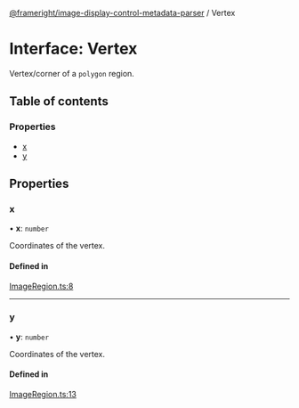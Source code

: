 [@frameright/image-display-control-metadata-parser](../README.md) / Vertex

# Interface: Vertex

Vertex/corner of a `polygon` region.

## Table of contents

### Properties

- [x](Vertex.md#x)
- [y](Vertex.md#y)

## Properties

### x

• **x**: `number`

Coordinates of the vertex.

#### Defined in

[ImageRegion.ts:8](https://github.com/Frameright/image-display-control-metadata-parser/blob/main/src/ImageRegion.ts#L8)

___

### y

• **y**: `number`

Coordinates of the vertex.

#### Defined in

[ImageRegion.ts:13](https://github.com/Frameright/image-display-control-metadata-parser/blob/main/src/ImageRegion.ts#L13)
